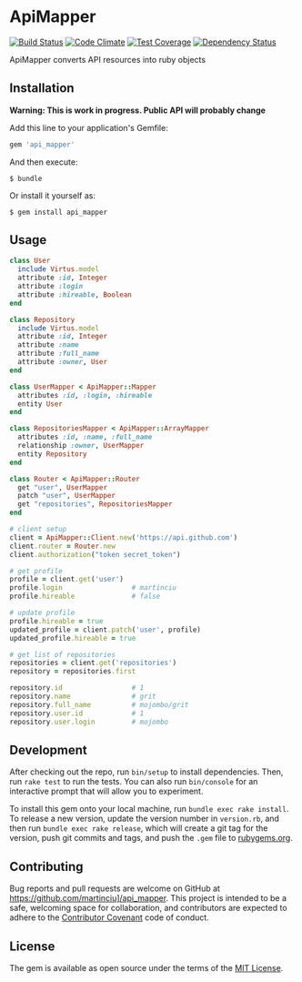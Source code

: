 # ApiMapper

[![Build Status](https://travis-ci.org/martinciu/api_mapper.svg?branch=master)](https://travis-ci.org/martinciu/api_mapper)
[![Code Climate](https://codeclimate.com/github/martinciu/api_mapper/badges/gpa.svg)](https://codeclimate.com/github/martinciu/api_mapper)
[![Test Coverage](https://codeclimate.com/github/martinciu/api_mapper/badges/coverage.svg)](https://codeclimate.com/github/martinciu/api_mapper/coverage)
[![Dependency Status](https://gemnasium.com/martinciu/api_mapper.svg)](https://gemnasium.com/martinciu/api_mapper)

ApiMapper converts API resources into ruby objects

## Installation

**Warning: This is work in progress. Public API will probably change** 

Add this line to your application's Gemfile:

```ruby
gem 'api_mapper'
```

And then execute:

    $ bundle

Or install it yourself as:

    $ gem install api_mapper

## Usage

```ruby
class User
  include Virtus.model
  attribute :id, Integer
  attribute :login
  attribute :hireable, Boolean
end

class Repository
  include Virtus.model
  attribute :id, Integer
  attribute :name
  attribute :full_name
  attribute :owner, User
end

class UserMapper < ApiMapper::Mapper
  attributes :id, :login, :hireable
  entity User
end

class RepositoriesMapper < ApiMapper::ArrayMapper
  attributes :id, :name, :full_name
  relationship :owner, UserMapper
  entity Repository
end

class Router < ApiMapper::Router
  get "user", UserMapper
  patch "user", UserMapper
  get "repositories", RepositoriesMapper
end

# client setup
client = ApiMapper::Client.new('https://api.github.com')
client.router = Router.new
client.authorization("token secret_token")

# get profile
profile = client.get('user')
profile.login                 # martinciu
profile.hireable              # false

# update profile
profile.hireable = true
updated_profile = client.patch('user', profile)
updated_profile.hireable = true

# get list of repositories
repositories = client.get('repositories')
repository = repositories.first

repository.id                 # 1
repository.name               # grit
repository.full_name          # mojombo/grit
repository.user.id            # 1
repository.user.login         # mojombo
```

## Development

After checking out the repo, run `bin/setup` to install dependencies. Then, run `rake test` to run the tests. You can also run `bin/console` for an interactive prompt that will allow you to experiment.

To install this gem onto your local machine, run `bundle exec rake install`. To release a new version, update the version number in `version.rb`, and then run `bundle exec rake release`, which will create a git tag for the version, push git commits and tags, and push the `.gem` file to [rubygems.org](https://rubygems.org).

## Contributing

Bug reports and pull requests are welcome on GitHub at https://github.com/martinciu]/api_mapper. This project is intended to be a safe, welcoming space for collaboration, and contributors are expected to adhere to the [Contributor Covenant](contributor-covenant.org) code of conduct.


## License

The gem is available as open source under the terms of the [MIT License](http://opensource.org/licenses/MIT).

